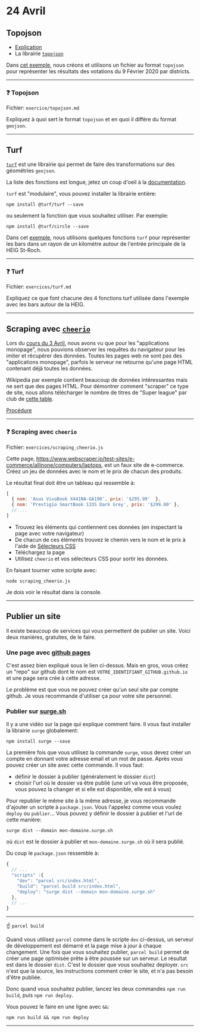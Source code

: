 # 24 Avril

## Topojson

* [Explication](https://observablehq.com/@idris-maps/topojson)
* La librairie [`topojson`](https://github.com/topojson/topojson)

Dans [cet exemple](modules/votations), nous créons et utilisons un fichier au format `topojson` pour représenter les résultats des votations du 9 Février 2020 par districts.

---

### :question: Topojson

Fichier: `exercice/topojson.md`

Expliquez à quoi sert le format `topojson` et en quoi il diffère du format `geojson`.

---

## Turf

[`turf`](https://github.com/Turfjs/turf) est une librairie qui permet de faire des transformations sur des géométries `geojson`.

La liste des fonctions est longue, jetez un coup d'oeil à la [documentation](https://turfjs.org/docs/).

`turf` est "modulaire", vous pouvez installer la librairie entière:

```
npm install @turf/turf --save
```

ou seulement la fonction que vous souhaitez utiliser. Par exemple:

```
npm install @turf/circle --save
```

Dans cet [exemple](modules/turf), nous utilisons quelques fonctions `turf` pour représenter les bars dans un rayon de un kilomètre autour de l'entrée principale de la HEIG St-Roch.

---

### :question: Turf

Fichier: `exercices/turf.md`

Expliquez ce que font chacune des 4 fonctions turf utilisée dans l'exemple avec les bars autour de la HEIG.

---

## Scraping avec [`cheerio`](https://cheerio.js.org/)

Lors du [cours du 3 Avril](2020-04-03.md#le-scraping), nous avons vu que pour les "applications monopage", nous pouvions observer les requêtes du navigateur pour les imiter et récupérer des données. Toutes les pages web ne sont pas des "applications monopage", parfois le serveur ne retourne qu'une page HTML contenant déjà toutes les données.

Wikipedia par exemple contient beaucoup de données intéressantes mais ne sert que des pages HTML. Pour démontrer comment "scraper" ce type de site, nous allons télécharger le nombre de titres de "Super league" par club de [cette table](https://fr.wikipedia.org/wiki/Championnat_de_Suisse_de_football#Palmar%C3%A8s_par_club).

[Procédure](modules/superleague)

---

### :question: Scraping avec `cheerio`

Fichier: `exercices/scraping_cheerio.js`

Cette page, https://www.webscraper.io/test-sites/e-commerce/allinone/computers/laptops, est un faux site de e-commerce. Créez un jeu de données avec le nom et le prix de chacun des produits.

Le résultat final doit être un tableau qui ressemble à:

```js
[
  { nom: 'Asus VivoBook X441NA-GA190', prix: '$295.99'  },
  { nom: 'Prestigio SmartBook 133S Dark Grey', prix: '$299.00' },
  // ...
]
```

* Trouvez les éléments qui contiennent ces données (en inspectant la page avec votre navigateur)
* De chacun de ces éléments trouvez le chemin vers le nom et le prix à l'aide de [Sélecteurs CSS](https://developer.mozilla.org/fr/docs/Apprendre/CSS/Building_blocks/Selectors)
* Téléchargez la page
* Utilisez `cheerio` et vos sélecteurs CSS pour sortir les données.

En faisant tourner votre scripte avec:

```
node scraping_cheerio.js
```

Je dois voir le résultat dans la console.

---

## Publier un site

Il existe beaucoup de services qui vous permettent de publier un site. Voici deux manières, gratuites, de le faire.

### Une page avec [github pages](https://pages.github.com/)

C'est assez bien expliqué sous le lien ci-dessus. Mais en gros, vous créez un "repo" sur github dont le nom est `VOTRE_IDENTIFIANT_GITHUB.github.io` et une page sera crée à cette adresse.

Le problème est que vous ne pouvez créer qu'un seul site par compte github. Je vous recommande d'utiliser ça pour votre site personnel.

### Publier sur [surge.sh](http://surge.sh/)

Il y a une vidéo sur la page qui explique comment faire. Il vous faut installer la librairie `surge` globalement:

```
npm install surge --save
```

La première fois que vous utilisez la commande `surge`, vous devez créer un compte en donnant votre adresse email et un mot de passe. Après vous pouvez créer un site avec cette commande. Il vous faut:

* définir le dossier à publier (généralement le dossier `dist`)
* choisir l'url où le dossier va être publié (une url va vous être proposée, vous pouvez la changer et si elle est disponible, elle est à vous)

Pour republier le même site à la même adresse, je vous recommande d'ajouter un scripte à `package.json`. Vous l'appelez comme vous voulez `deploy` ou `publier`... Vous pouvez y définir le dossier à publier et l'url de cette manière:

```
surge dist --domain mon-domaine.surge.sh
```

où `dist` est le dossier à publier et `mon-domaine.surge.sh` où il sera publié.

Du coup le `package.json` ressemble à:

```js
{
  // ...
  "scripts" :{
    "dev": "parcel src/index.html",
    "build": "parcel build src/index.html",
    "deploy": "surge dist --domain mon-domaine.surge.sh"
  },
  // ...
}
```

---

:point_up: `parcel build`

Quand vous utilisez `parcel` comme dans le scripte `dev` ci-dessus, un serveur de développement est démarré et la page mise à jour à chaque changement. Une fois que vous souhaitez publier, `parcel build` permet de créer une page optimisée prête à être poussée sur un serveur. Le résultat est dans le dossier `dist`. C'est le dossier que vous souhaitez deployer. `src` n'est que la source, les instructions comment créer le site, et n'a pas besoin d'être publiée.

Donc quand vous souhaitez publier, lancez les deux commandes `npm run build`, puis `npm run deploy`.

Vous pouvez le faire en une ligne avec `&&`:

```
npm run build && npm run deploy
```

---


